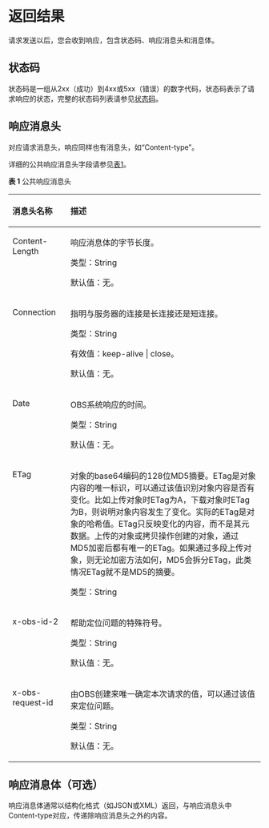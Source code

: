 # 返回结果<a name="obs_04_0013"></a>

请求发送以后，您会收到响应，包含状态码、响应消息头和消息体。

## 状态码<a name="section9372312739"></a>

状态码是一组从2xx（成功）到4xx或5xx（错误）的数字代码，状态码表示了请求响应的状态，完整的状态码列表请参见[状态码](状态码.md)。

## 响应消息头<a name="section7804143005810"></a>

对应请求消息头，响应同样也有消息头，如“Content-type”。

详细的公共响应消息头字段请参见[表1](#d0e686)。

**表 1**  公共响应消息头

<a name="d0e686"></a>
<table><thead align="left"><tr id="row58885148"><th class="cellrowborder" valign="top" width="23%" id="mcps1.2.3.1.1"><p id="p4967702"><a name="p4967702"></a><a name="p4967702"></a>消息头名称</p>
</th>
<th class="cellrowborder" valign="top" width="77%" id="mcps1.2.3.1.2"><p id="p66839572"><a name="p66839572"></a><a name="p66839572"></a>描述</p>
</th>
</tr>
</thead>
<tbody><tr id="row45296255"><td class="cellrowborder" valign="top" width="23%" headers="mcps1.2.3.1.1 "><p id="p45118014"><a name="p45118014"></a><a name="p45118014"></a>Content-Length</p>
</td>
<td class="cellrowborder" valign="top" width="77%" headers="mcps1.2.3.1.2 "><p id="p30680506"><a name="p30680506"></a><a name="p30680506"></a>响应消息体的字节长度。</p>
<p id="p7689098"><a name="p7689098"></a><a name="p7689098"></a>类型：String</p>
<p id="p2093018"><a name="p2093018"></a><a name="p2093018"></a>默认值：无。</p>
</td>
</tr>
<tr id="row18837163"><td class="cellrowborder" valign="top" width="23%" headers="mcps1.2.3.1.1 "><p id="p49415229"><a name="p49415229"></a><a name="p49415229"></a>Connection</p>
</td>
<td class="cellrowborder" valign="top" width="77%" headers="mcps1.2.3.1.2 "><p id="p43210599"><a name="p43210599"></a><a name="p43210599"></a>指明与服务器的连接是长连接还是短连接。</p>
<p id="p53351077"><a name="p53351077"></a><a name="p53351077"></a>类型：String</p>
<p id="p10397650"><a name="p10397650"></a><a name="p10397650"></a>有效值：keep-alive | close。</p>
<p id="p26469991"><a name="p26469991"></a><a name="p26469991"></a>默认值：无。</p>
</td>
</tr>
<tr id="row36903334"><td class="cellrowborder" valign="top" width="23%" headers="mcps1.2.3.1.1 "><p id="p36380041"><a name="p36380041"></a><a name="p36380041"></a>Date</p>
</td>
<td class="cellrowborder" valign="top" width="77%" headers="mcps1.2.3.1.2 "><p id="p61102246"><a name="p61102246"></a><a name="p61102246"></a>OBS系统响应的时间。</p>
<p id="p13049305"><a name="p13049305"></a><a name="p13049305"></a>类型：String</p>
<p id="p50334883"><a name="p50334883"></a><a name="p50334883"></a>默认值：无。</p>
</td>
</tr>
<tr id="row50360765"><td class="cellrowborder" valign="top" width="23%" headers="mcps1.2.3.1.1 "><p id="p52690158"><a name="p52690158"></a><a name="p52690158"></a>ETag</p>
</td>
<td class="cellrowborder" valign="top" width="77%" headers="mcps1.2.3.1.2 "><p id="p40044371"><a name="p40044371"></a><a name="p40044371"></a>对象的base64编码的128位MD5摘要。ETag是对象内容的唯一标识，可以通过该值识别对象内容是否有变化。比如上传对象时ETag为A，下载对象时ETag为B，则说明对象内容发生了变化。实际的ETag是对象的哈希值。ETag只反映变化的内容，而不是其元数据。上传的对象或拷贝操作创建的对象，通过MD5加密后都有唯一的ETag。如果通过多段上传对象，则无论加密方法如何，MD5会拆分ETag，此类情况ETag就不是MD5的摘要。</p>
<p id="p24855020"><a name="p24855020"></a><a name="p24855020"></a>类型：String</p>
</td>
</tr>
<tr id="row22368596"><td class="cellrowborder" valign="top" width="23%" headers="mcps1.2.3.1.1 "><p id="p67025883"><a name="p67025883"></a><a name="p67025883"></a>x-obs-id-2</p>
</td>
<td class="cellrowborder" valign="top" width="77%" headers="mcps1.2.3.1.2 "><p id="p60387405"><a name="p60387405"></a><a name="p60387405"></a>帮助定位问题的特殊符号。</p>
<p id="p6615739"><a name="p6615739"></a><a name="p6615739"></a>类型：String</p>
<p id="p59541652"><a name="p59541652"></a><a name="p59541652"></a>默认值：无。</p>
</td>
</tr>
<tr id="row66112827"><td class="cellrowborder" valign="top" width="23%" headers="mcps1.2.3.1.1 "><p id="p53538780"><a name="p53538780"></a><a name="p53538780"></a>x-obs-request-id</p>
</td>
<td class="cellrowborder" valign="top" width="77%" headers="mcps1.2.3.1.2 "><p id="p41673925"><a name="p41673925"></a><a name="p41673925"></a>由OBS创建来唯一确定本次请求的值，可以通过该值来定位问题。</p>
<p id="p39521013"><a name="p39521013"></a><a name="p39521013"></a>类型：String</p>
<p id="p20144799"><a name="p20144799"></a><a name="p20144799"></a>默认值：无。</p>
</td>
</tr>
</tbody>
</table>

## 响应消息体（可选）<a name="section034615592583"></a>

响应消息体通常以结构化格式（如JSON或XML）返回，与响应消息头中Content-type对应，传递除响应消息头之外的内容。

